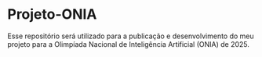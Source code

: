 # Projeto-ONIA
Esse repositório será utilizado para a publicação e desenvolvimento do meu projeto para a Olimpíada Nacional de Inteligência Artificial (ONIA) de 2025.
